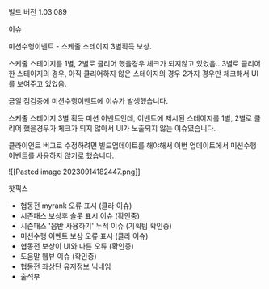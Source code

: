 
빌드 버전 1.03.089



이슈

미션수행이벤트 - 스케줄 스테이지 3별획득 보상. 

스케줄 스테이지를 1별, 2별로 클리어 했을경우 체크가 되지않고 있었음.. 
3별로 클리어한 스테이지의 경우, 아직 클리어하지 않은 스테이지의 경우
2가지 경우만 체크해서 UI를 보여주고 있었음.


금일 점검중에 미션수행이벤트에 이슈가 발생했습니다. 

스케줄 스테이지 3별 획득 미션 이벤트인데, 
이벤트에 제시된 스테이지를 1별, 2별로 클리어 했을경우가 체크가 되지 않아서
UI가 노출되지 않는 이슈였습니다. 

클라이언트 버그로 수정하려면 빌드업데이트를 해야해서
이번 업데이트에서 미션수행이벤트를 사용하지 않기로 했습니다. 




![[Pasted image 20230914182447.png]]






핫픽스 

- 협동전 myrank 오류 표시 (클라 이슈)
- 시즌패스 보상후 슬롯 표시 이슈 (확인중)
- 시즌패스 '음반 사용하기' 누적 이슈 (기획팀 확인중)
- 미션수행 이벤트 보상 오류 표시 (클라 이슈)
- 협동전 보상이 UI와 다른 오류 (확인중)
- 도움말 웹뷰 이슈 (확인중)
- 협동전 좌상단 유저정보 닉네임
- 출석부 